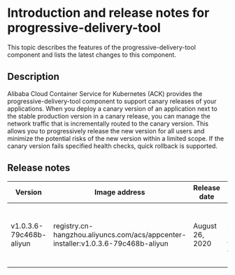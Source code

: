 # Introduction and release notes for progressive-delivery-tool

This topic describes the features of the progressive-delivery-tool component and lists the latest changes to this component.

## Description

Alibaba Cloud Container Service for Kubernetes \(ACK\) provides the progressive-delivery-tool component to support canary releases of your applications. When you deploy a canary version of an application next to the stable production version in a canary release, you can manage the network traffic that is incrementally routed to the canary version. This allows you to progressively release the new version for all users and minimize the potential risks of the new version within a limited scope. If the canary version fails specified health checks, quick rollback is supported.

## Release notes

|Version|Image address|Release date|Description|
|-------|-------------|------------|-----------|
|v1.0.3.6-79c468b-aliyun|registry.cn-hangzhou.aliyuncs.com/acs/appcenter-installer:v1.0.3.6-79c468b-aliyun|August 26, 2020|Releases the progressive-delivery-tool component that is used for canary deployments.|

